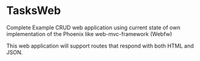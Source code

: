 # TasksWeb

Complete Example CRUD web application using current state of own implementation
of the Phoenix like web-mvc-framework (Webfw)

This web application will support routes that respond with both HTML and JSON.
